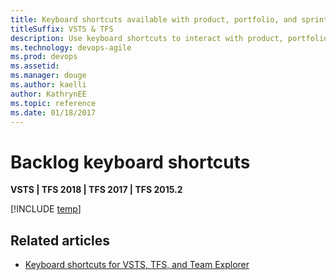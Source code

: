 ```yaml
---
title: Keyboard shortcuts available with product, portfolio, and sprint backlogs 
titleSuffix: VSTS & TFS
description: Use keyboard shortcuts to interact with product, portfolio, and sprint backlogs   
ms.technology: devops-agile
ms.prod: devops
ms.assetid: 
ms.manager: douge
ms.author: kaelli
author: KathrynEE
ms.topic: reference
ms.date: 01/18/2017
---
```


# Backlog keyboard shortcuts

**VSTS | TFS 2018 | TFS 2017 | TFS 2015.2**
  

[!INCLUDE [temp](../../_shared/keyboard-shortcuts/work-backlog-shortcuts.md)] 


## Related articles

- [Keyboard shortcuts for VSTS, TFS, and Team Explorer](../../collaborate/keyboard-shortcuts.md)


